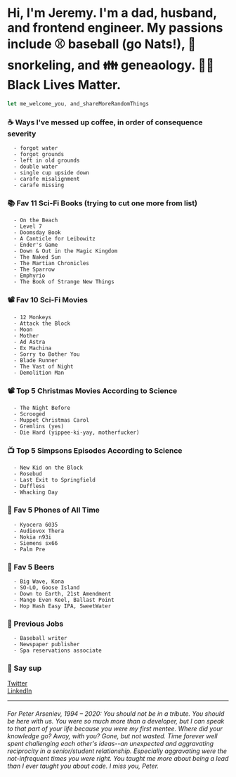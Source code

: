 # Hi, I'm Jeremy. I'm a dad, husband, and frontend engineer. My passions include ⚾️ baseball (go Nats!), 🤿 snorkeling, and 👪 geneaology. ✊🏿 Black Lives Matter.

```javascript
let me_welcome_you, and_shareMoreRandomThings
```

### ☕ Ways I've messed up coffee, in order of consequence severity
```
  - forgot water
  - forgot grounds
  - left in old grounds
  - double water
  - single cup upside down
  - carafe misalignment
  - carafe missing
```

### 📚 Fav 11 Sci-Fi Books (trying to cut one more from list)
```
  - On the Beach
  - Level 7
  - Doomsday Book
  - A Canticle for Leibowitz
  - Ender's Game
  - Down & Out in the Magic Kingdom
  - The Naked Sun
  - The Martian Chronicles
  - The Sparrow
  - Emphyrio
  - The Book of Strange New Things
```

### 📽️ Fav 10 Sci-Fi Movies
```
  - 12 Monkeys
  - Attack the Block
  - Moon
  - Mother
  - Ad Astra
  - Ex Machina
  - Sorry to Bother You
  - Blade Runner
  - The Vast of Night
  - Demolition Man
```

### 📽️ Top 5 Christmas Movies According to Science
```
  - The Night Before
  - Scrooged
  - Muppet Christmas Carol
  - Gremlins (yes)
  - Die Hard (yippee-ki-yay, motherfucker)
```

### 📺 Top 5 Simpsons Episodes According to Science
```
  - New Kid on the Block
  - Rosebud
  - Last Exit to Springfield
  - Duffless
  - Whacking Day
```

### 📱 Fav 5 Phones of All Time
```
  - Kyocera 6035
  - Audiovox Thera
  - Nokia n93i
  - Siemens sx66
  - Palm Pre
```

### 🍺 Fav 5 Beers
```
  - Big Wave, Kona
  - SO-LO, Goose Island
  - Down to Earth, 21st Amendment
  - Mango Even Keel, Ballast Point
  - Hop Hash Easy IPA, SweetWater
```

### 💼 Previous Jobs
```
  - Baseball writer
  - Newspaper publisher
  - Spa reservations associate
```

### 👋 Say sup
  <a href="https://twitter.com/neanderthalian" target="_blank">Twitter</a>
  <br/>
  <a href="https://www.linkedin.com/in/jeremybatesdc/" target="_blank">LinkedIn</a>

---

###### For Peter Arseniev, 1994 – 2020: You should not be in a tribute. You should be here with us. You were so much more than a developer, but I can speak to that part of your life because you were my first mentee. Where did your knowledge go? Away, with you? Gone, but not wasted. Time forever well spent challenging each other's ideas--an unexpected and aggravating reciprocity in a senior/student relationship. Especially aggravating were the not-infrequent times you were right. You taught me more about being a lead than I ever taught you about code. I miss you, Peter.
